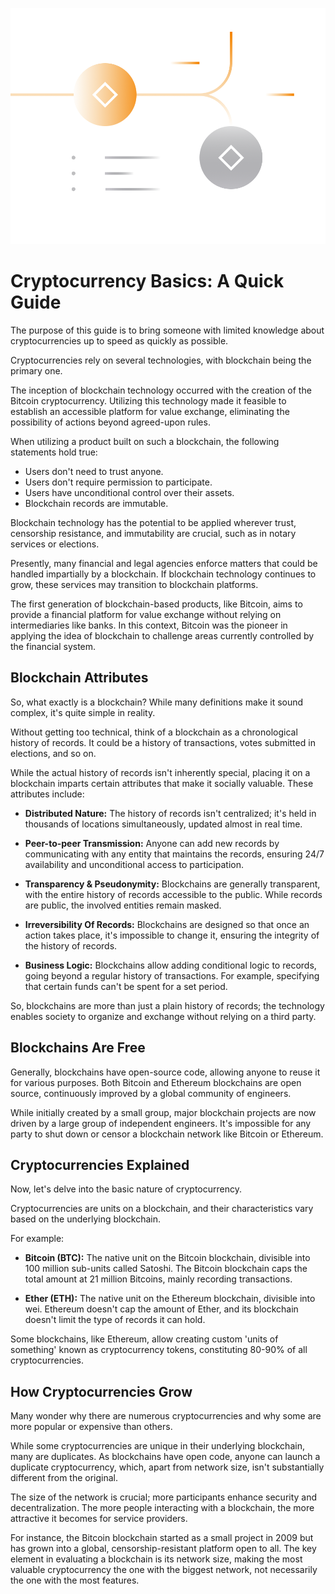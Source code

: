 ![](../images/01-main-l.png)

# Cryptocurrency Basics: A Quick Guide

The purpose of this guide is to bring someone with limited knowledge about cryptocurrencies up to speed as quickly as possible.

Cryptocurrencies rely on several technologies, with blockchain being the primary one.

The inception of blockchain technology occurred with the creation of the Bitcoin cryptocurrency. Utilizing this technology made it feasible to establish an accessible platform for value exchange, eliminating the possibility of actions beyond agreed-upon rules.

When utilizing a product built on such a blockchain, the following statements hold true:

- Users don't need to trust anyone.
- Users don't require permission to participate.
- Users have unconditional control over their assets.
- Blockchain records are immutable.

Blockchain technology has the potential to be applied wherever trust, censorship resistance, and immutability are crucial, such as in notary services or elections.

Presently, many financial and legal agencies enforce matters that could be handled impartially by a blockchain. If blockchain technology continues to grow, these services may transition to blockchain platforms.

The first generation of blockchain-based products, like Bitcoin, aims to provide a financial platform for value exchange without relying on intermediaries like banks. In this context, Bitcoin was the pioneer in applying the idea of blockchain to challenge areas currently controlled by the financial system.

## Blockchain Attributes

So, what exactly is a blockchain? While many definitions make it sound complex, it's quite simple in reality.

Without getting too technical, think of a blockchain as a chronological history of records. It could be a history of transactions, votes submitted in elections, and so on.

While the actual history of records isn't inherently special, placing it on a blockchain imparts certain attributes that make it socially valuable. These attributes include:

- **Distributed Nature:**
  The history of records isn't centralized; it's held in thousands of locations simultaneously, updated almost in real time.

- **Peer-to-peer Transmission:**
  Anyone can add new records by communicating with any entity that maintains the records, ensuring 24/7 availability and unconditional access to participation.

- **Transparency & Pseudonymity:**
  Blockchains are generally transparent, with the entire history of records accessible to the public. While records are public, the involved entities remain masked.

- **Irreversibility Of Records:**
  Blockchains are designed so that once an action takes place, it's impossible to change it, ensuring the integrity of the history of records.

- **Business Logic:**
  Blockchains allow adding conditional logic to records, going beyond a regular history of transactions. For example, specifying that certain funds can't be spent for a set period.

So, blockchains are more than just a plain history of records; the technology enables society to organize and exchange without relying on a third party.

## Blockchains Are Free

Generally, blockchains have open-source code, allowing anyone to reuse it for various purposes. Both Bitcoin and Ethereum blockchains are open source, continuously improved by a global community of engineers.

While initially created by a small group, major blockchain projects are now driven by a large group of independent engineers. It's impossible for any party to shut down or censor a blockchain network like Bitcoin or Ethereum.

## Cryptocurrencies Explained

Now, let's delve into the basic nature of cryptocurrency.

Cryptocurrencies are units on a blockchain, and their characteristics vary based on the underlying blockchain.

For example:

- **Bitcoin (BTC):**
  The native unit on the Bitcoin blockchain, divisible into 100 million sub-units called Satoshi. The Bitcoin blockchain caps the total amount at 21 million Bitcoins, mainly recording transactions.

- **Ether (ETH):**
  The native unit on the Ethereum blockchain, divisible into wei. Ethereum doesn't cap the amount of Ether, and its blockchain doesn't limit the type of records it can hold.

Some blockchains, like Ethereum, allow creating custom 'units of something' known as cryptocurrency tokens, constituting 80-90% of all cryptocurrencies.

## How Cryptocurrencies Grow

Many wonder why there are numerous cryptocurrencies and why some are more popular or expensive than others.

While some cryptocurrencies are unique in their underlying blockchain, many are duplicates. As blockchains have open code, anyone can launch a duplicate cryptocurrency, which, apart from network size, isn't substantially different from the original.

The size of the network is crucial; more participants enhance security and decentralization. The more people interacting with a blockchain, the more attractive it becomes for service providers.

For instance, the Bitcoin blockchain started as a small project in 2009 but has grown into a global, censorship-resistant platform open to all. The key element in evaluating a blockchain is its network size, making the most valuable cryptocurrency the one with the biggest network, not necessarily the one with the most features.

